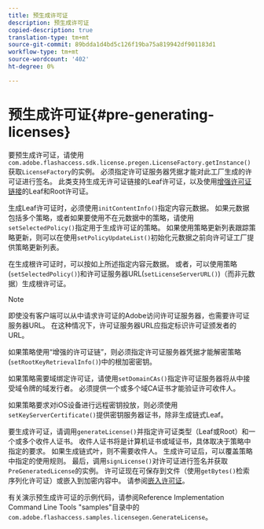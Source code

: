 ```yaml
---
title: 预生成许可证
description: 预生成许可证
copied-description: true
translation-type: tm+mt
source-git-commit: 89bdda1d4bd5c126f19ba75a819942df901183d1
workflow-type: tm+mt
source-wordcount: '402'
ht-degree: 0%

---
```



# 预生成许可证{#pre-generating-licenses}

要预生成许可证，请使用`com.adobe.flashaccess.sdk.license.pregen.LicenseFactory.getInstance()`获取`LicenseFactory`的实例。 必须指定许可证服务器凭据才能对此工厂生成的许可证进行签名。 此类支持生成无许可证链接的Leaf许可证，以及使用[增强许可证链接](../../aaxs-protecting-content/content-introduction/content-usage-rules/content-other-policy-options/content-enhanced-license-chaining.md)的Leaf和Root许可证。

生成Leaf许可证时，必须使用`initContentInfo()`指定内容元数据。 如果元数据包括多个策略，或者如果要使用不在元数据中的策略，请使用`setSelectedPolicy()`指定用于生成许可证的策略。 如果使用策略更新列表跟踪策略更新，则可以在使用`setPolicyUpdateList()`初始化元数据之前向许可证工厂提供策略更新列表。

在生成根许可证时，可以按如上所述指定内容元数据。 或者，可以使用策略(`setSelectedPolicy()`)和许可证服务器URL(`setLicenseServerURL()`)（而非元数据）生成根许可证。

>[!NOTE]
>
>即使没有客户端可以从中请求许可证的Adobe访问许可证服务器，也需要许可证服务器URL。 在这种情况下，许可证服务器URL应指定标识许可证颁发者的URL。

如果策略使用“增强的许可证链”，则必须指定许可证服务器凭据才能解密策略(`setRootKeyRetrievalInfo()`)中的根加密密钥。

如果策略需要域绑定许可证，请使用`setDomainCAs()`指定许可证服务器将从中接受域令牌的域发行者。 必须提供一个或多个域CA证书才能验证许可收件人。

如果策略要求对iOS设备进行远程密钥投放，则必须使用`setKeyServerCertificate()`提供密钥服务器证书，除非生成链式Leaf。

要生成许可证，请调用`generateLicense()`并指定许可证类型（Leaf或Root）和一个或多个收件人证书。 收件人证书将是计算机证书或域证书，具体取决于策略中指定的要求。 如果生成链式叶，则不需要收件人。 生成许可证后，可以覆盖策略中指定的使用规则。 最后，调用`signLicense()`对许可证进行签名并获取`PreGeneratedLicense`的实例。 许可证现在可保存到文件（使用`getBytes()`检索序列化许可证）或嵌入到加密内容中。 请参阅[嵌入许可证](../../aaxs-protecting-content/content-pre-generating-and-embedded-licenses/content-embedding-licenses.md)。

有关演示预生成许可证的示例代码，请参阅Reference Implementation Command Line Tools &quot;samples&quot;目录中的`com.adobe.flashaccess.samples.licensegen.GenerateLicense`。
